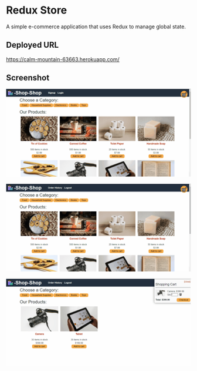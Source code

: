 # Redux Store

A simple e-commerce application that uses Redux to manage global state.


## Deployed URL
https://calm-mountain-63663.herokuapp.com/


## Screenshot
![Screenshot1](/screenshots/22-state-homework-demo-01.gif)
<br><br>
![Screenshot2](/screenshots/22-state-homework-demo-02.gif)
<br><br>
![Screenshot3](/screenshots/22-state-homework-demo-03.gif)